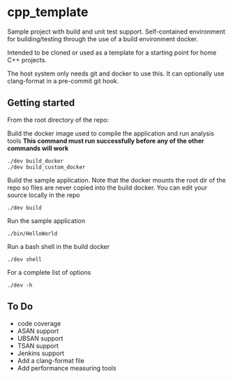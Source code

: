 # cpp_template
Sample project with build and unit test support. Self-contained environment for building/testing through the use of a build environment docker.

Intended to be cloned or used as a template for a starting point for home C++ projects.

The host system only needs git and docker to use this. It can optionally use clang-format in a pre-commit git hook.

## Getting started
From the root directory of the repo:

Build the docker image used to compile the application and run analysis tools
**This command must run successfully before any of the other commands will work**
```
./dev build_docker
./dev build_custom_docker
```
Build the sample application. Note that the docker mounts the root dir of the repo so files are never copied into the build docker. You can edit your source locally in the repo
```
./dev build
```
Run the sample application
```
./bin/HelloWorld
```    
Run a bash shell in the build docker
```
./dev shell
```
For a complete list of options
```
./dev -h
```
## To Do
- code coverage
- ASAN support
- UBSAN support
- TSAN support
- Jenkins support
- Add a clang-format file
- Add performance measuring tools

